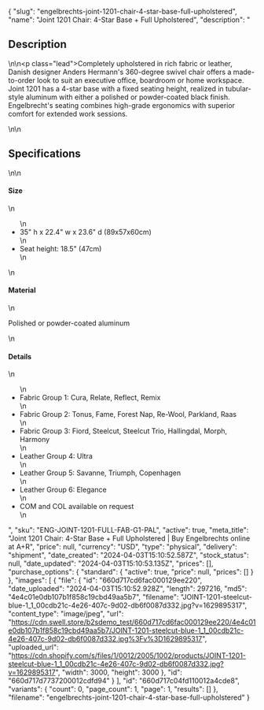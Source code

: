 {
  "slug": "engelbrechts-joint-1201-chair-4-star-base-full-upholstered",
  "name": "Joint 1201 Chair: 4-Star Base + Full Upholstered",
  "description": "<h2>Description</h2>\n<!-- split -->\n<p class=\"lead\">Completely upholstered in rich fabric or leather, Danish designer Anders Hermann's 360-degree swivel chair offers a made-to-order look to suit an executive office, boardroom or home workspace. Joint 1201 has a 4-star base with a fixed seating height, realized in tubular-style aluminum with either a polished or powder-coated black finish. Engelbrecht's seating combines high-grade ergonomics with superior comfort for extended work sessions. </p>\n<!-- split -->\n<h2>Specifications</h2>\n<!-- split -->\n<h4>Size</h4>\n<ul>\n<li>35\" h x 22.4\" w x 23.6\" d (89x57x60cm)</li>\n<li>Seat height: 18.5\" (47cm)</li>\n</ul>\n<h4>Material</h4>\n<p>Polished or powder-coated aluminum</p>\n<h4>Details</h4>\n<ul>\n<li>Fabric Group 1: Cura, Relate, Reflect, Remix</li>\n<li>Fabric Group 2: Tonus, Fame, Forest Nap, Re-Wool, Parkland, Raas</li>\n<li>Fabric Group 3: Fiord, Steelcut, Steelcut Trio, Hallingdal, Morph, Harmony</li>\n<li>Leather Group 4: Ultra</li>\n<li>Leather Group 5: Savanne, Triumph, Copenhagen</li>\n<li>Leather Group 6: Elegance</li>\n<li>COM and COL available on request</li>\n</ul>",
  "sku": "ENG-JOINT-1201-FULL-FAB-G1-PAL",
  "active": true,
  "meta_title": "Joint 1201 Chair: 4-Star Base + Full Upholstered | Buy Engelbrechts online at A+R",
  "price": null,
  "currency": "USD",
  "type": "physical",
  "delivery": "shipment",
  "date_created": "2024-04-03T15:10:52.587Z",
  "stock_status": null,
  "date_updated": "2024-04-03T15:10:53.135Z",
  "prices": [],
  "purchase_options": {
    "standard": {
      "active": true,
      "price": null,
      "prices": []
    }
  },
  "images": [
    {
      "file": {
        "id": "660d717cd6fac000129ee220",
        "date_uploaded": "2024-04-03T15:10:52.928Z",
        "length": 297216,
        "md5": "4e4c01e0db107b1f858c19cbd49aa5b7",
        "filename": "JOINT-1201-steelcut-blue-1_1_00cdb21c-4e26-407c-9d02-db6f0087d332.jpg?v=1629895317",
        "content_type": "image/jpeg",
        "url": "https://cdn.swell.store/b2sdemo_test/660d717cd6fac000129ee220/4e4c01e0db107b1f858c19cbd49aa5b7/JOINT-1201-steelcut-blue-1_1_00cdb21c-4e26-407c-9d02-db6f0087d332.jpg%3Fv%3D1629895317",
        "uploaded_url": "https://cdn.shopify.com/s/files/1/0012/2005/1002/products/JOINT-1201-steelcut-blue-1_1_00cdb21c-4e26-407c-9d02-db6f0087d332.jpg?v=1629895317",
        "width": 3000,
        "height": 3000
      },
      "id": "660d717d7737200012cdfd94"
    }
  ],
  "id": "660d717c04fd110012a4cde8",
  "variants": {
    "count": 0,
    "page_count": 1,
    "page": 1,
    "results": []
  },
  "filename": "engelbrechts-joint-1201-chair-4-star-base-full-upholstered"
}